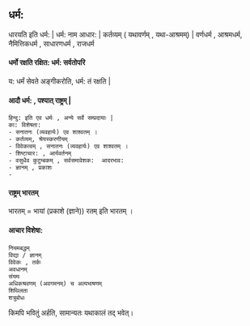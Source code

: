 
## धर्म:

धारयति इति धर्म: |
धर्म: नाम आधार: |
कर्तव्यम् ( यथावर्णम् , यथा-आश्रमम्) |
वर्णधर्म , आश्रमधर्म, नैमित्तिकधर्म , साधारणधर्म , राजधर्म 

#### धर्मो रक्षति रक्षित: धर्म: सर्वतोपरि 
य: धर्मं सेवते अङ्गीकरोति, धर्म: तं रक्षति |

#### आदौ धर्म: , पश्यात् राष्ट्रम् |

```
हिन्दु: इति एव धर्मः , अन्ये सर्वे सम्प्रदायाः |
का: विशेषता: 
- सनातनः (व्यवहार्यः) एव शाश्वतम् ।
- कर्तव्यम्, श्रेयस्करणीयम्
- विवेकत्वम् , सनातनः (व्यवहार्यः) एव शाश्वतम् ।
- शिष्टाचार: , आर्यवर्तनम्
- वसुधैव कुटुम्बकम् , सर्वसमावेशक:  आदरभाव:
- ज्ञानम् , प्रकाशः
- 

```

#### राष्ट्रम् भारतम्

भारतम् = भायां (प्रकाशे (ज्ञाने)) रतम् इति भारतम् ।


#### आचार विशेषा:
```
नियमबद्धम्
विद्या / ज्ञानम्
विवेकः , तर्कः
अवधानम्
संयमः
अधिकश्रवणम् (अवगमनम्) च अल्पभाषणम्
शिथिलता
शत्रुबोधः

```

किमपि भवितुं अर्हति, सामान्यतः यथाकालं तद् भवेत्।
